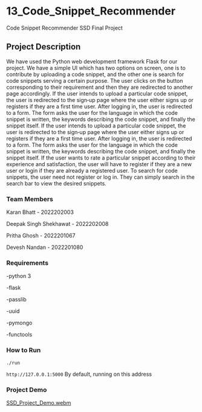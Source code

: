 # 13_Code_Snippet_Recommender
Code Snippet Recommender SSD Final Project

## Project Description
We have used the Python web development framework Flask for our project.
We have a simple UI which has two options on screen, one is to contribute by uploading a
code snippet, and the other one is search for code snippets serving a certain purpose.
The user clicks on the button corresponding to their requirement and then they are redirected
to another page accordingly.
If the user intends to upload a particular code snippet, the user is redirected to the sign‐up
page where the user either signs up or registers if they are a first time user.
After logging in, the user is redirected to a form.
The form asks the user for the language in which the code snippet is written, the keywords
describing the code snippet, and finally the snippet itself.
If the user intends to upload a particular code snippet, the user is redirected to the sign‐up
page where the user either signs up or registers if they are a first time user.
After logging in, the user is redirected to a form.
The form asks the user for the language in which the code snippet is written, the keywords
describing the code snippet, and finally the snippet itself.
If the user wants to rate a particular snippet according to their experience and satisfaction,
the user will have to register if they are a new user or login if they are already a registered
user.
To search for code snippets, the user need not register or log in. They can simply search in the
search bar to view the desired snippets.

### Team Members
Karan Bhatt - 2022202003

Deepak Singh Shekhawat - 2022202008

Pritha Ghosh - 2022201067

Devesh Nandan - 2022201080

### Requirements
-python 3

-flask

-passlib

-uuid

-pymongo

-functools

### How to Run
`./run`

`http://127.0.0.1:5000` By default, running on this address

### Project Demo
[SSD_Project_Demo.webm](https://user-images.githubusercontent.com/58835108/204564080-49c8a05c-abe7-4df6-b358-0326f5e20b4a.webm)
